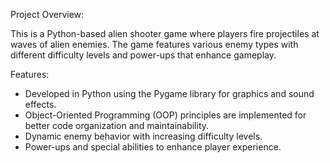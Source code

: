 Project Overview: 

This is a Python-based alien shooter game where players fire projectiles at waves of alien enemies. The game features various enemy types with different difficulty levels and power-ups that enhance gameplay.

Features: 

- Developed in Python using the Pygame library for graphics and sound effects.
- Object-Oriented Programming (OOP) principles are implemented for better code organization and maintainability.
- Dynamic enemy behavior with increasing difficulty levels.
- Power-ups and special abilities to enhance player experience.
